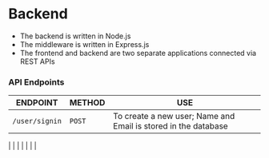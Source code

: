 # Backend
- The backend is written in Node.js
- The middleware is written in Express.js
- The frontend and backend are two separate applications connected via REST APIs

### API Endpoints

|    ENDPOINT           |   METHOD   |  USE     |
| ------------          | ---------- | ----     |
|  `/user/signin`  | `POST` | To create a new user; Name and Email is stored in the database |
|
|
|
|
|
|
|
